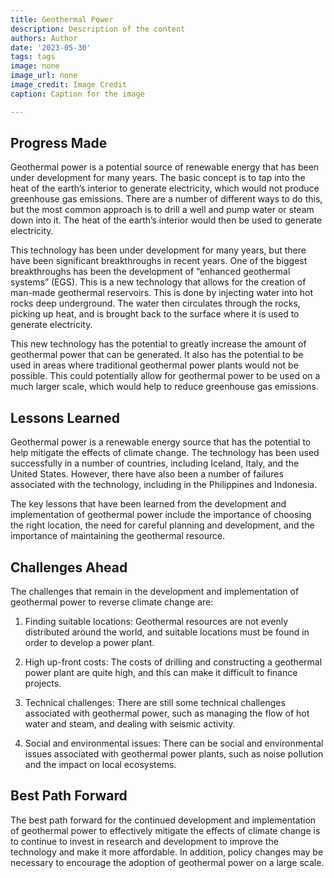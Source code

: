 ```yaml
---
title: Geothermal Power
description: Description of the content
authors: Author
date: '2023-05-30'
tags: tags
image: none
image_url: none
image_credit: Image Credit
caption: Caption for the image

---
```




## Progress Made

Geothermal power is a potential source of renewable energy that has been under development for many years. The basic concept is to tap into the heat of the earth’s interior to generate electricity, which would not produce greenhouse gas emissions. There are a number of different ways to do this, but the most common approach is to drill a well and pump water or steam down into it. The heat of the earth’s interior would then be used to generate electricity.

This technology has been under development for many years, but there have been significant breakthroughs in recent years. One of the biggest breakthroughs has been the development of “enhanced geothermal systems” (EGS). This is a new technology that allows for the creation of man-made geothermal reservoirs. This is done by injecting water into hot rocks deep underground. The water then circulates through the rocks, picking up heat, and is brought back to the surface where it is used to generate electricity.

This new technology has the potential to greatly increase the amount of geothermal power that can be generated. It also has the potential to be used in areas where traditional geothermal power plants would not be possible. This could potentially allow for geothermal power to be used on a much larger scale, which would help to reduce greenhouse gas emissions.

## Lessons Learned

Geothermal power is a renewable energy source that has the potential to help mitigate the effects of climate change. The technology has been used successfully in a number of countries, including Iceland, Italy, and the United States. However, there have also been a number of failures associated with the technology, including in the Philippines and Indonesia.

The key lessons that have been learned from the development and implementation of geothermal power include the importance of choosing the right location, the need for careful planning and development, and the importance of maintaining the geothermal resource.

## Challenges Ahead

The challenges that remain in the development and implementation of geothermal power to reverse climate change are:

1. Finding suitable locations: Geothermal resources are not evenly distributed around the world, and suitable locations must be found in order to develop a power plant.

2. High up-front costs: The costs of drilling and constructing a geothermal power plant are quite high, and this can make it difficult to finance projects.

3. Technical challenges: There are still some technical challenges associated with geothermal power, such as managing the flow of hot water and steam, and dealing with seismic activity.

4. Social and environmental issues: There can be social and environmental issues associated with geothermal power plants, such as noise pollution and the impact on local ecosystems.

## Best Path Forward

The best path forward for the continued development and implementation of geothermal power to effectively mitigate the effects of climate change is to continue to invest in research and development to improve the technology and make it more affordable. In addition, policy changes may be necessary to encourage the adoption of geothermal power on a large scale.
